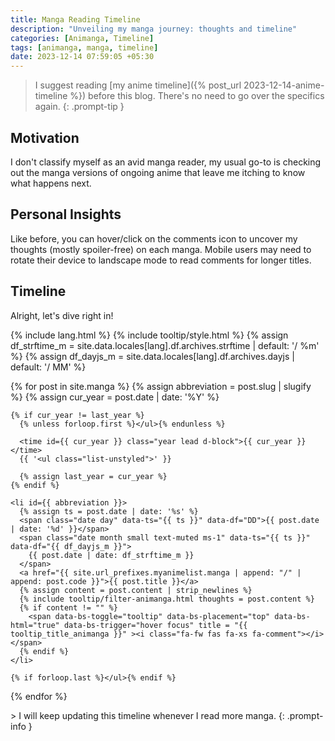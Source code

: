 ```yaml
---
title: Manga Reading Timeline
description: "Unveiling my manga journey: thoughts and timeline"
categories: [Animanga, Timeline]
tags: [animanga, manga, timeline]
date: 2023-12-14 07:59:05 +05:30
---
```

> I suggest reading [my anime timeline]({% post_url 2023-12-14-anime-timeline %}) before this blog. There's no need to go over the specifics again.
{: .prompt-tip }

## Motivation
I don't classify myself as an avid manga reader, my usual go-to is checking out the manga versions of ongoing anime that leave me itching to know what happens next.

## Personal Insights
Like before, you can hover/click on the comments icon to uncover my thoughts (mostly spoiler-free) on each manga. Mobile users may need to rotate their device to landscape mode to read comments for longer titles.

## Timeline
Alright, let's dive right in!

{% include lang.html %}
{% include tooltip/style.html %}
{% assign df_strftime_m = site.data.locales[lang].df.archives.strftime | default: '/ %m' %}
{% assign df_dayjs_m = site.data.locales[lang].df.archives.dayjs | default: '/ MM' %}

<div id="archives" class="pl-xl-3">
  {% for post in site.manga %}
    {% assign abbreviation = post.slug | slugify %}
    {% assign cur_year = post.date | date: '%Y' %}

    {% if cur_year != last_year %}
      {% unless forloop.first %}</ul>{% endunless %}

      <time id={{ cur_year }} class="year lead d-block">{{ cur_year }}</time>
      {{ '<ul class="list-unstyled">' }}

      {% assign last_year = cur_year %}
    {% endif %}

    <li id={{ abbreviation }}>
      {% assign ts = post.date | date: '%s' %}
      <span class="date day" data-ts="{{ ts }}" data-df="DD">{{ post.date | date: '%d' }}</span>
      <span class="date month small text-muted ms-1" data-ts="{{ ts }}" data-df="{{ df_dayjs_m }}">
        {{ post.date | date: df_strftime_m }}
      </span>
      <a href="{{ site.url_prefixes.myanimelist.manga | append: "/" | append: post.code }}">{{ post.title }}</a>
      {% assign content = post.content | strip_newlines %}
      {% include tooltip/filter-animanga.html thoughts = post.content %}
      {% if content != "" %}
        <span data-bs-toggle="tooltip" data-bs-placement="top" data-bs-html="true" data-bs-trigger="hover focus" title = "{{ tooltip_title_animanga }}" ><i class="fa-fw fas fa-xs fa-comment"></i></span>
      {% endif %}
    </li>

    {% if forloop.last %}</ul>{% endif %}
  {% endfor %}
</div>
> I will keep updating this timeline whenever I read more manga.
{: .prompt-info }